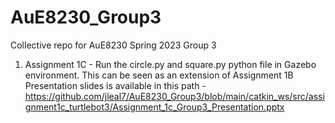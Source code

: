 # AuE8230_Group3
Collective repo for AuE8230 Spring 2023 Group 3


1. Assignment 1C - Run the circle.py and square.py python file in Gazebo environment. This can be seen as an extension of Assignment 1B
Presentation slides is available in this path - https://github.com/jleal7/AuE8230_Group3/blob/main/catkin_ws/src/assignment1c_turtlebot3/Assignment_1c_Group3_Presentation.pptx

